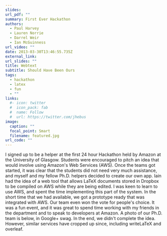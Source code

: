 ```yaml
---
slides: 
url_pdf: ""
summary: First Ever Hackathon
authors:
  - Paul Harvey
  - Lauren Norrie
  - Darrel Weir
  - Ian McGuinness 
url_video: ""
date: 2013-03-30T13:46:55.735Z
external_link: 
url_slides: ""
title: Webtext
subtitle: Should Have Been Ours
tags:
  - hackathon
  - latex
  - fun
  - ""
links:
  #- icon: twitter
  #  icon_pack: fab
  #  name: Follow
  #  url: https://twitter.com/jhebus
image:
  caption: ""
  focal_point: Smart
  filename: featured.jpg
url_code: ""
---
```

I signed up to be a helper at the first 24 hour Hackathon held by Amazon at the University of Glasgow. Students were encouraged to pitch an idea that would involve using Amazon's Web Services (AWS). Once the teams got started, it was clear that the students did not need very much assistance, and myself and my fellow Ph.D. helpers decided to create our own app. Iain had the idea of a web tool that allows LaTeX documents stored in Dropbox to be compiled on AWS while they are being edited. I was keen to learn to use AWS, and spent the time implementing this part of the system. In the short time that we had available, we got a prototype ready that was integrated with AWS. Our team even won the vote for people's choice. It was a fun event, and it was great to spend time working with my friends in the department and to speak to developers at Amazon. A photo of our Ph.D. team is below, in Google+ swag. In the end, we didn't complete the idea. However, similar services have cropped up since, including writeLaTeX and overleaf.